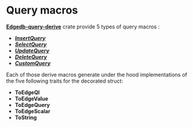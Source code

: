 # Query macros

[**Edgedb-query-derive**](https://github.com/imagineDevit/edgedb) crate provide 5 types of query macros :

- [**_InsertQuery_**](./insert-query.md)
- [**_SelectQuery_**](./select-query.md)
- [**_UpdateQuery_**]()
- [**_DeleteQuery_**]()
- [**_CustomQuery_**]()

Each of those derive macros generate under the hood implementations of the five following traits for the decorated struct:

* **ToEdgeQl**
* **ToEdgeValue**
* **ToEdgeQuery**
* **ToEdgeScalar**
* **ToString**